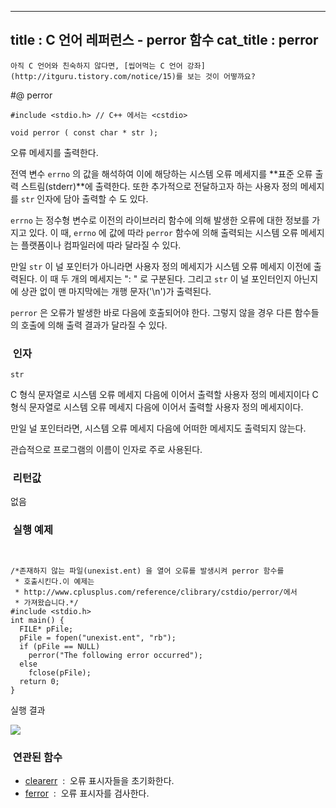 ----------------
title : C 언어 레퍼런스 - perror 함수
cat_title :  perror
--------------



```warning
아직 C 언어와 친숙하지 않다면, [씹어먹는 C 언어 강좌](http://itguru.tistory.com/notice/15)를 보는 것이 어떻까요?

```

#@ perror

```info
#include <stdio.h> // C++ 에서는 <cstdio>

void perror ( const char * str );
```

오류 메세지를 출력한다.

전역 변수 `errno` 의 값을 해석하여 이에 해당하는 시스템 오류 메세지를 **표준 오류 출력 스트림(stderr)**에 출력한다. 또한 추가적으로 전달하고자 하는 사용자 정의 메세지를 `str` 인자에 담아 출력할 수 도 있다.

`errno` 는 정수형 변수로 이전의 라이브러리 함수에 의해 발생한 오류에 대한 정보를 가지고 있다. 이 때, `errno` 에 값에 따라 `perror` 함수에 의해 출력되는 시스템 오류 메세지는 플랫폼이나 컴파일러에 따라 달라질 수 있다.

만일 `str` 이 널 포인터가 아니라면 사용자 정의 메세지가 시스템 오류 메세지 이전에 출력된다. 이 때 두 개의 메세지는 ": " 로 구분된다. 그리고 `str` 이 널 포인터인지 아닌지에 상관 없이 맨 마지막에는 개행 문자('\n')가 출력된다.

`perror` 은 오류가 발생한 바로 다음에 호출되어야 한다. 그렇지 않을 경우 다른 함수들의 호출에 의해 출력 결과가 달라질 수 있다.



###  인자

`str`

C 형식 문자열로 시스템 오류 메세지 다음에 이어서 출력할 사용자 정의 메세지이다 C 형식 문자열로 시스템 오류 메세지 다음에 이어서 출력할 사용자 정의 메세지이다.

만일 널 포인터라면, 시스템 오류 메세지 다음에 어떠한 메세지도 출력되지 않는다.

관습적으로 프로그램의 이름이 인자로 주로 사용된다.

###  리턴값




없음



###  실행 예제


```cpp-formatted


/*존재하지 않는 파일(unexist.ent) 을 열어 오류를 발생시켜 perror 함수를
 * 호출시킨다.이 예제는
 * http://www.cplusplus.com/reference/clibrary/cstdio/perror/에서
 * 가져왔습니다.*/
#include <stdio.h>
int main() {
  FILE* pFile;
  pFile = fopen("unexist.ent", "rb");
  if (pFile == NULL)
    perror("The following error occurred");
  else
    fclose(pFile);
  return 0;
}
```

실행 결과


![](http://img1.daumcdn.net/thumb/R1920x0/?fname=http%3A%2F%2Fcfile22.uf.tistory.com%2Fimage%2F121F7E144B6EEFA0172711)

###  연관된 함수

*  [clearerr](http://itguru.tistory.com/50)  :  오류 표시자들을 초기화한다.
*  [ferror](http://itguru.tistory.com/52)  :  오류 표시자를 검사한다.